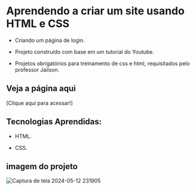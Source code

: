 # Aprendendo a criar um site usando HTML e CSS 

 - Criando um página de login.
   
 - Projeto construído com base em um tutorial do Youtube.

 - Projetos obrigatórios para treinamento de css e html, requisitados pelo professor Jailson.
   
## Veja a página aqui

 [Clique aqui para acessar!]
   
## Tecnologias Aprendidas:
 - HTML.
   
 - CSS.

    
    
## imagem do projeto

![Captura de tela 2024-05-12 231905](https://github.com/tamiressil/Interfaces-Design-UI-UX-HTML5-E-CSS3/assets/163886976/0efdc878-ed62-4938-99ba-6ef78023cd73)







